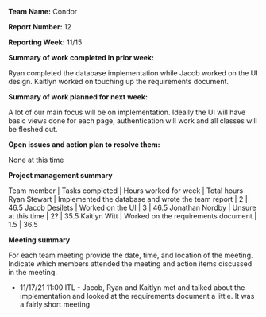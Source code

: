 **Team Name:** Condor

**Report Number:** 12

**Reporting Week:** 11/15

**Summary of work completed in prior week:**

Ryan completed the database implementation while Jacob worked on the UI design. Kaitlyn worked on touching up the requirements document.

**Summary of work planned for next week:**

A lot of our main focus will be on implementation. Ideally the UI will have basic views done for each page, authentication will work and all classes will be fleshed out.

**Open issues and action plan to resolve them:**

None at this time

**Project management summary**

Team member | Tasks completed | Hours worked for week | Total hours
Ryan Stewart | Implemented the database and wrote the team report | 2 | 46.5
Jacob Desilets | Worked on the UI | 3 | 46.5 
Jonathan Nordby | Unsure at this time | 2? | 35.5 
Kaitlyn Witt | Worked on the requirements document | 1.5 | 36.5

**Meeting summary**

For each team meeting provide the date, time, and location of the meeting. Indicate which members attended the meeting and action items discussed in the meeting.

* 11/17/21 11:00 ITL - Jacob, Ryan and Kaitlyn met and talked about the implementation and looked at the requirements document a little. It was a fairly short meeting